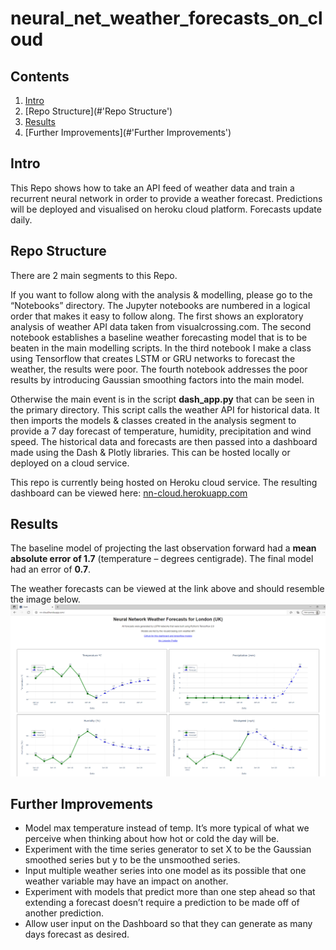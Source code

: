 # neural_net_weather_forecasts_on_cloud

## Contents

1.	[Intro](#Intro)
2.	[Repo Structure](#'Repo Structure')
3.	[Results](#Results)
4.	[Further Improvements](#'Further Improvements')

## Intro
This Repo shows how to take an API feed of weather data and train a recurrent neural network in order to provide a weather forecast. Predictions will be deployed and visualised on heroku cloud platform. Forecasts update daily.

## Repo Structure
There are 2 main segments to this Repo.

If you want to follow along with the analysis & modelling, please go to the “Notebooks” directory. The Jupyter notebooks are numbered in a logical order that makes it easy to follow along. The first shows an exploratory analysis of weather API data taken from visualcrossing.com. The second notebook establishes a baseline weather forecasting model that is to be beaten in the main modelling scripts. In the third notebook I make a class using Tensorflow that creates LSTM or GRU networks to forecast the weather, the results were poor. The fourth notebook addresses the poor results by introducing Gaussian smoothing factors into the main model.

Otherwise the main event is in the script **dash_app.py** that can be seen in the primary directory. This script calls the weather API for historical data. It then imports the models & classes created in the analysis segment to provide a 7 day forecast of temperature, humidity, precipitation and wind speed. The historical data and forecasts are then passed into a dashboard made using the Dash & Plotly libraries. This can be hosted locally or deployed on a cloud service. 

This repo is currently being hosted on Heroku cloud service. The resulting dashboard can be viewed here: 
[nn-cloud.herokuapp.com](nn-cloud.herokuapp.com "Title")

## Results
The baseline model of projecting the last observation forward had a **mean absolute error of 1.7** (temperature – degrees centigrade). The final model had an error of **0.7**.

The weather forecasts can be viewed at the link above and should resemble the image below.
![](Plotly/nn-cloud.PNG?raw=true)

## Further Improvements
- Model max temperature instead of temp. It’s more typical of what we perceive when thinking about how hot or cold the day will be.
- Experiment with the time series generator to set X to be the Gaussian smoothed series but y to be the unsmoothed series.
- Input multiple weather series into one model as its possible that one weather variable may have an impact on another.
- Experiment with models that predict more than one step ahead so that extending a forecast doesn’t require a prediction to be made off of another prediction.
- Allow user input on the Dashboard so that they can generate as many days forecast as desired.	
